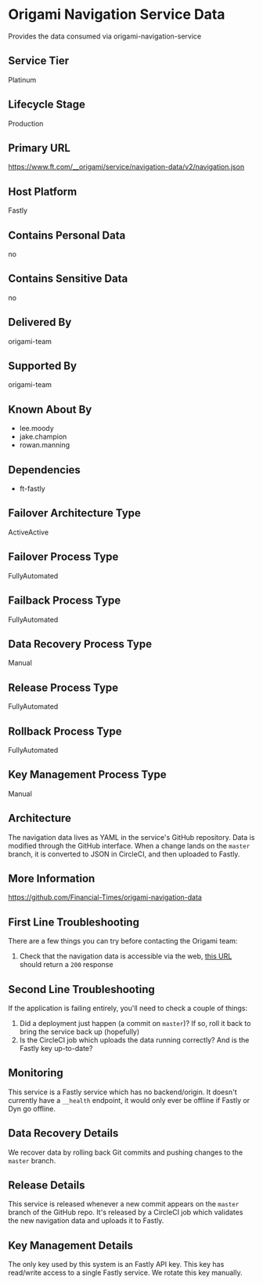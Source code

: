 # Origami Navigation Service Data

Provides the data consumed via origami-navigation-service

## Service Tier

Platinum

## Lifecycle Stage

Production

## Primary URL

https://www.ft.com/__origami/service/navigation-data/v2/navigation.json

## Host Platform

Fastly

## Contains Personal Data

no

## Contains Sensitive Data

no

## Delivered By

origami-team

## Supported By

origami-team

## Known About By

* lee.moody
* jake.champion
* rowan.manning

## Dependencies

* ft-fastly

## Failover Architecture Type

ActiveActive

## Failover Process Type

FullyAutomated

## Failback Process Type

FullyAutomated

## Data Recovery Process Type

Manual

## Release Process Type

FullyAutomated

## Rollback Process Type

FullyAutomated

## Key Management Process Type

Manual

## Architecture

The navigation data lives as YAML in the service's GitHub repository. Data is modified through the GitHub interface. When a change lands on the `master` branch, it is converted to JSON in CircleCI, and then uploaded to Fastly.

## More Information

https://github.com/Financial-Times/origami-navigation-data

## First Line Troubleshooting

There are a few things you can try before contacting the Origami team:

1. Check that the navigation data is accessible via the web, [this URL](https://origami-navigation-data.in.ft.com/v2/links.json) should return a `200` response

## Second Line Troubleshooting

If the application is failing entirely, you'll need to check a couple of things:

1. Did a deployment just happen (a commit on `master`)? If so, roll it back to bring the service back up (hopefully)
2. Is the CircleCI job which uploads the data running correctly? And is the Fastly key up-to-date?


## Monitoring

This service is a Fastly service which has no backend/origin. It doesn't currently have a `__health` endpoint, it would only ever be offline if Fastly or Dyn go offline.

## Data Recovery Details

We recover data by rolling back Git commits and pushing changes to the `master` branch.

## Release Details

This service is released whenever a new commit appears on the `master` branch of the GitHub repo. It's released by a CircleCI job which validates the new navigation data and uploads it to Fastly.

## Key Management Details

The only key used by this system is an Fastly API key. This key has read/write access to a single Fastly service. We rotate this key manually.

